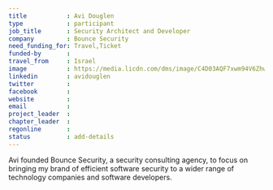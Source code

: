 ```yaml
---
title           : Avi Douglen
type            : participant
job_title       : Security Architect and Developer
company         : Bounce Security
need_funding_for: Travel,Ticket
funded-by       :
travel_from     : Israel
image           : https://media.licdn.com/dms/image/C4D03AQF7xwm94V6Zhw/profile-displayphoto-shrink_800_800/0?e=1529935200&v=beta&t=hhF3gwfqcZ5U-U5hIHNgE8kY6LUCJs5pL70dRkbujd0
linkedin        : avidouglen
twitter         :
facebook        :
website         :
email           :
project_leader  :
chapter_leader  :
regonline       :
status          : add-details
---
```


Avi  founded Bounce Security, a security consulting agency, to focus on bringing my brand of efficient software security to a wider range of technology companies and software developers.
